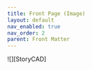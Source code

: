 ```yaml
---
title: Front Page (Image)
layout: default
nav_enabled: true
nav_order: 2
parent: Front Matter
---
```



![][StoryCAD]
